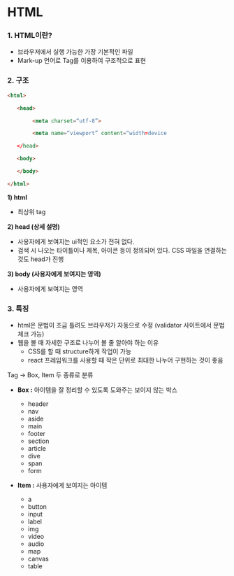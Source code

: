 # HTML

### 1. HTML이란?

- 브라우저에서 실행 가능한 가장 기본적인 파일
- Mark-up 언어로 Tag를 이용하여 구조적으로 표현



### 2. 구조

```html
<html>

​	<head>

		<meta charset=“utf-8”>

		<meta name=“viewport” content=“width=device

​	</head>

​	<body>

​	</body>

</html>

```

**1) html**

- 최상위 tag

**2) head (상세 설명)**

- 사용자에게 보여지는 ui적인 요소가 전혀 없다. 
- 검색 시 나오는 타이틀이나 제목, 아이콘 등이 정의되어 있다. CSS 파일을 연결하는 것도 head가 진행

**3) body (사용자에게 보여지는 영역)**

- 사용자에게 보여지는 영역



### 3. 특징

- html은 문법이 조금 틀려도 브라우저가 자동으로 수정 (validator 사이트에서 문법 체크 가능)
- 웹을 볼 때 자세한 구조로 나누어 볼 줄 알아야 하는 이유
  - CSS를 할 때 structure하게 작업이 가능
  - react 프레임워크를 사용할 때 작은 단위로 최대한 나누어 구현하는 것이 좋음

Tag -> Box, Item 두 종류로 분류

- **Box :**  아이템을 잘 정리할 수 있도록 도와주는 보이지 않는 박스
  - header
  - nav
  - aside 
  - main
  - footer
  - section
  - article
  - dive
  - span
  - form

- **Item :** 사용자에게 보여지는 아이템
  - a
  - button
  - input
  - label
  - img
  - video
  - audio
  - map
  - canvas
  - table 